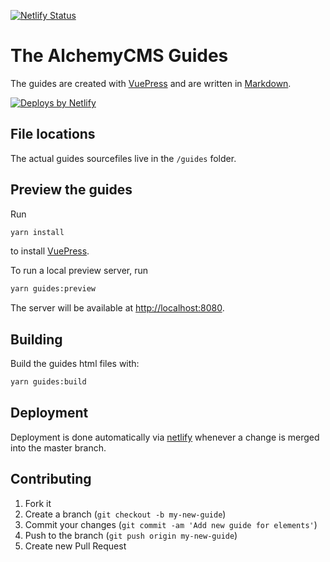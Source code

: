 [![Netlify Status](https://api.netlify.com/api/v1/badges/6a12b87f-d5a1-4b15-b723-112daf331c5a/deploy-status)](https://app.netlify.com/sites/alchemy-guides/deploys)

# The AlchemyCMS Guides

The guides are created with [VuePress](https://v2.vuepress.vuejs.org) and are written in [Markdown](https://daringfireball.net/projects/markdown/syntax).

[![Deploys by Netlify](https://www.netlify.com/img/global/badges/netlify-color-bg.svg)](https://www.netlify.com)

## File locations

The actual guides sourcefiles live in the `/guides` folder.

## Preview the guides

Run

```bash
yarn install
```

to install [VuePress](https://v2.vuepress.vuejs.org).

To run a local preview server, run

```bash
yarn guides:preview
```

The server will be available at [http://localhost:8080](http://localhost:8080).

## Building

Build the guides html files with:

```bash
yarn guides:build
```

## Deployment

Deployment is done automatically via [netlify](https://www.netlify.com) whenever a change is merged into the master branch.

## Contributing

1. Fork it
2. Create a branch (`git checkout -b my-new-guide`)
3. Commit your changes (`git commit -am 'Add new guide for elements'`)
4. Push to the branch (`git push origin my-new-guide`)
5. Create new Pull Request

